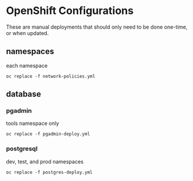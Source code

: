 # OpenShift Configurations
These are manual deployments that should only need to be done one-time, or when updated.
## namespaces
each namespace
```
oc replace -f network-policies.yml
```
## database
### pgadmin
tools namespace only
```
oc replace -f pgadmin-deploy.yml
```
### postgresql
dev, test, and prod namespaces
```
oc replace -f postgres-deploy.yml
```